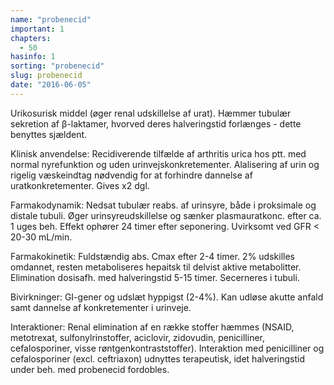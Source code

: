 ```yaml
---
name: "probenecid"
important: 1
chapters:  
  - 50
hasinfo: 1
sorting: "probenecid"
slug: probenecid
date: "2016-06-05"
---
```


Urikosurisk middel (øger renal udskillelse af urat). Hæmmer tubulær sekretion af β-laktamer, hvorved deres halveringstid forlænges - dette benyttes sjældent.

Klinisk anvendelse: Recidiverende tilfælde af arthritis urica hos ptt. med normal nyrefunktion og uden urinvejskonkretementer. Alalisering af urin og rigelig væskeindtag nødvendig for at forhindre dannelse af uratkonkretementer. Gives x2 dgl.

Farmakodynamik: Nedsat tubulær reabs. af urinsyre, både i proksimale og distale tubuli. Øger urinsyreudskillelse og sænker plasmauratkonc. efter ca. 1 uges beh. Effekt ophører 24 timer efter seponering. Uvirksomt ved GFR < 20-30 mL/min.

Farmakokinetik: Fuldstændig abs. Cmax efter 2-4 timer. 2% udskilles omdannet, resten metaboliseres hepaitsk til delvist aktive metabolitter. Elimination dosisafh. med halveringstid 5-15 timer. Secerneres i tubuli.

Bivirkninger: GI-gener og udslæt hyppigst (2-4%). Kan udløse akutte anfald samt dannelse af konkretementer i urinveje.

Interaktioner: Renal elimination af en række stoffer hæmmes (NSAID, metotrexat, sulfonylrinstoffer, aciclovir, zidovudin, penicilliner, cefalosporiner, visse røntgenkontraststoffer). Interaktion med penicilliner og cefalosporiner (excl. ceftriaxon) udnyttes terapeutisk, idet halveringstid under beh. med probenecid fordobles.


